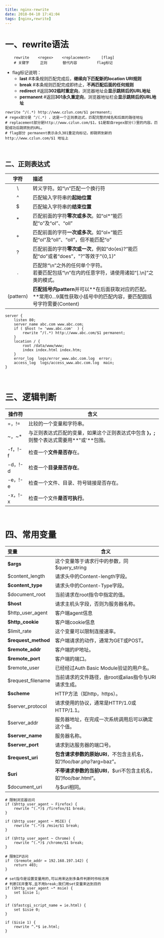 ```yaml
---
title: nginx-rewrite
date: 2018-04-10 17:41:04
tags: [nginx,rewrite]
---
```


# 一、rewrite语法

```nginx
    rewrite    <regex>    <replacement>     [flag]       
    # 关键字     正则       替代内容         flag标记
```

- flag标记说明：
  - **last**  #本条规则匹配完成后，**继续向下匹配新的location URI规则**
  - **break**  #本条规则匹配完成即终止，**不再匹配后面的任何规则**
  - **redirect**  #返回**302临时重定向**，浏览器地址会**显示跳转后的URL地址**
  - **permanent**  #返回**301永久重定向**，浏览器地址栏会**显示跳转后的URL地址**

```nginx 
rewrite ^/(.*) http://www.czlun.com/$1 permanent;
# regex部分是 ^/(.*) ，这是一个正则表达式，匹配完整的域名和后面的路径地址
# replacement部分是http://www.czlun.com/$1，$1是取自regex部分()里的内容。匹配成功后跳转到的URL。
# flag部分 permanent表示永久301重定向标记，即跳转到新的 http://www.czlun.com/$1 地址上
```

<br/>

## 二、正则表达式

|   字符    | 描述                                                         |
| :-------: | :----------------------------------------------------------- |
|     \     | 转义字符。如“\n”匹配一个换行符                               |
|     ^     | 匹配输入字符串的**起始位置**                                 |
|     $     | 匹配输入字符串的**结束位置**                                 |
|     *     | 匹配前面的字符**零次或多次**。如“ol*”能匹配“o”及“ol”、“oll”  |
|     +     | 匹配前面的字符**一次或多次**。如“ol+”能匹配“ol”及“oll”、“oll”，但不能匹配“o” |
|     ?     | 匹配前面的字符**零次或一次**，例如“do(es)?”能匹配“do”或者“does”，"?"等效于"{0,1}" |
|     .     | 匹配除“\n”之外的任何单个字符。<br />若要匹配包括“\n”在内的任意字符，请使用诸如“[.\n]”之类的模式。 |
| (pattern) | **匹配括号内pattern**并可以**在后面获取对应的匹配。<br />**常用$0...$9属性获取小括号中的匹配内容，要匹配圆括号字符需要\(Content\) |

```nginx
server {
    listen 80;
    server_name abc.com www.abc.com;
    if ( $host != 'www.abc.com'  ) {
        rewrite ^/(.*) http://www.abc.com/$1 permanent;
    }
    location / {
        root /data/www/www;
        index index.html index.htm;
    }
    error_log  logs/error_www.abc.com.log  error;
    access_log  logs/access_www.abc.com.log  main;
}
```

<br/>

<!--more--> 

# 三、逻辑判断

| 操作符  | 含义                                                         |
| ------- | ------------------------------------------------------------ |
| =，!=   | 比较的一个变量和字符串。                                     |
| ~，~*   | 与正则表达式匹配的变量，如果这个正则表达式中包含 **}，;** 则整个表达式需要用**"或'**包围。 |
| -f，!-f | 检查一个**文件是否存**在。                                   |
| -d，!-d | 检查一个**目录是否存在**。                                   |
| -e，!-e | 检查一个文件、目录、符号链接是否存在。                       |
| -x，!-x | 检查一个文件**是否可执行**。                                 |

<br/>

# 四、常用变量

| 变量                | 含义                                                         |
| :------------------ | ------------------------------------------------------------ |
| **$args**           | 这个变量等于请求行中的参数，同$query_string                  |
| $content_length     | 请求头中的Content-length字段。                               |
| **$content_type**   | 请求头中的Content-Type字段。                                 |
| $document_root      | 当前请求在root指令中指定的值。                               |
| **$host**           | 请求主机头字段，否则为服务器名称。                           |
| $http_user_agent    | 客户端agent信息                                              |
| **$http_cookie**    | 客户端cookie信息                                             |
| $limit_rate         | 这个变量可以限制连接速率。                                   |
| **$request_method** | 客户端请求的动作，通常为GET或POST。                          |
| **$remote_addr**    | 客户端的IP地址。                                             |
| **$remote_port**    | 客户端的端口。                                               |
| $remote_user        | 已经经过Auth   Basic Module验证的用户名。                    |
| $request_filename   | 当前请求的文件路径，由root或alias指令与URI请求生成。         |
| **$scheme**         | HTTP方法（如http，https）。                                  |
| $server_protocol    | 请求使用的协议，通常是HTTP/1.0或HTTP/1.1。                   |
| $server_addr        | 服务器地址，在完成一次系统调用后可以确定这个值。             |
| **$server_name**    | 服务器名称。                                                 |
| **$server_port**    | 请求到达服务器的端口号。                                     |
| **$request_uri**    | **包含请求参数的原始URI**，不包含主机名，如”/foo/bar.php?arg=baz”。 |
| **$uri**            | **不带请求参数的当前URI**，$uri不包含主机名，如”/foo/bar.html”。 |
| $document_uri       | 与$uri相同。                                                 |

```nginx
# 限制浏览器访问  
if ($http_user_agent ~ Firefox) {   
    rewrite ^(.*)$ /firefox/$1 break;   
}

if ($http_user_agent ~ MSIE) {   
    rewrite ^(.*)$ /msie/$1 break;   
}      

if ($http_user_agent ~ Chrome) {   
    rewrite ^(.*)$ /chrome/$1 break;   
}  

# 限制IP访问  
if  ($remote_addr = 192.168.197.142) {  
    return 403;  
}

# set指令是设置变量用的,可以用来达到多条件判断时作标志用
# 判断IE并重写,且不用break;我们用set变量来达到目的
if ($http_user_agent ~* msie) {  
    set $isie 1;  
}

if ($fastcgi_script_name = ie.html) {  
    set $isie 0;  
}  
		  
if ($isie 1) {  
    rewrite ^.*$ ie.html;  
}  
```

